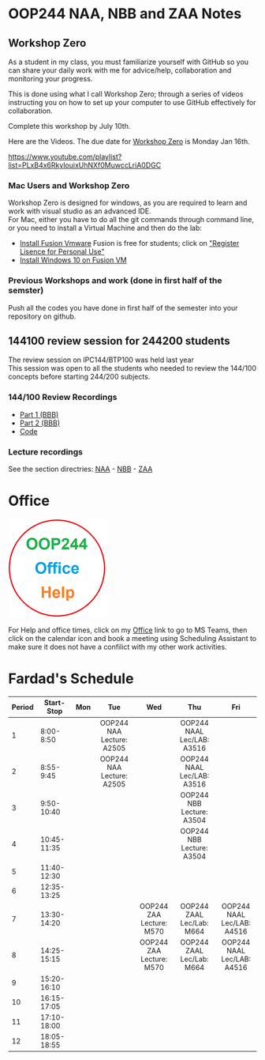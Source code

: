 # OOP244 NAA, NBB and ZAA Notes


## Workshop Zero
As a student in my class, you must familiarize yourself with GitHub so you can share your daily work with me for advice/help, collaboration and monitoring your progress. 

This is done using what I call Workshop Zero; through a series of videos instructing you on how to set up your computer to use GitHub effectively for collaboration.
 
Complete this workshop by July 10th.

Here are the Videos. The due date for [Workshop Zero](https://www.youtube.com/playlist?list=PLxB4x6RkylouixUhNXf0MuwccLriA0DGC) is Monday Jan 16th.

https://www.youtube.com/playlist?list=PLxB4x6RkylouixUhNXf0MuwccLriA0DGC

### Mac Users and Workshop Zero
Workshop Zero is designed for windows, as you are required to learn and work with visual studio as an advanced IDE.<br />
For Mac, either you have to do all the git commands through command line, or you need to install a Virtual Machine and then do the lab:
- [Install Fusion Vmware](https://www.vmware.com/ca/products/fusion/fusion-evaluation.html) Fusion is free for students; click on ["Register Lisence for Personal Use"](https://customerconnect.vmware.com/web/vmware/evalcenter?p=fusion-player-personal) 
- [Install Windows 10 on Fusion VM](https://www.groovypost.com/howto/create-custom-virtual-machine-vmware-fusion/)

### Previous Workshops and work (done in first half of the semster)

Push all the codes you have done in first half of the semester into your repository on github.

## 144100 review session  for 244200 students
The review session on IPC144/BTP100 was held last year<br />
This session was open to all the students who needed to review the 144/100 concepts before starting 244/200 subjects.<br />


### 144/100 Review Recordings

- [Part 1 (BBB)](https://recordings.rna2.blindsidenetworks.com/senecacollege/142746f4e9d27ffabde29661522c53351062c6d5-1652708621059/capture/)
- [Part 2 (BBB)](https://recordings.rna2.blindsidenetworks.com/senecacollege/142746f4e9d27ffabde29661522c53351062c6d5-1652719820097/capture/)
- [Code](144100Review/Code/)

### Lecture recordings
See the section directries: <a href="NAA/README.md" target="_blank">NAA</a> - <a href="NBB/README.md" target="_blank">NBB</a> - <a href="ZAA/README.md" target="_blank">ZAA</a>

# Office
[![Fardad Office](images/244Office.png)](https://teams.microsoft.com/l/channel/19%3aLF4H4PWKBCwdlnwDNIv5tzfaTp5LWl1a2ayVedmg9Dc1%40thread.tacv2/General?groupId=b48c8a15-86ce-4605-8f7c-f31c4e5cf089&tenantId=eb34f74a-58e7-4a8b-9e59-433e4c412757)

For Help and office times, click on my  [Office](https://teams.microsoft.com/l/channel/19%3aLF4H4PWKBCwdlnwDNIv5tzfaTp5LWl1a2ayVedmg9Dc1%40thread.tacv2/General?groupId=b48c8a15-86ce-4605-8f7c-f31c4e5cf089&tenantId=eb34f74a-58e7-4a8b-9e59-433e4c412757)  link to go to MS Teams, then click on the calendar icon and book a meeting using Scheduling Assistant to make sure it does not have a confilict with my other work activities.

# Fardad's Schedule
| Period | Start-Stop  | Mon | Tue | Wed | Thu | Fri |
|--------|-------------|:-----------------:|:-----------------:|:-----------------:|:-----------------:|:-----------------:|
| 1      | 8:00-8:50   |     |  OOP244 NAA <br /> Lecture: A2505    |     |  OOP244 NAAL <br /> Lec/LAB: A3516   |    |
| 2      | 8:55-9:45   |     |   OOP244 NAA <br /> Lecture: A2505    |     |   OOP244 NAAL <br /> Lec/LAB: A3516 |     |
| 3      | 9:50-10:40  |     |      |     |  OOP244 NBB <br /> Lecture: A3504   |        |
| 4      | 10:45-11:35 |     |   |     |  OOP244 NBB <br /> Lecture: A3504  |      |
| 5      | 11:40-12:30 |   |     |     |     |     |
| 6      | 12:35-13:25 |   |      |      |      |       |
| 7      | 13:30-14:20 |    |     |  OOP244 ZAA <br /> Lecture: M570     |  OOP244 ZAAL <br /> Lec/Lab: M664   |  OOP244 NAAL <br /> Lec/LAB: A4516    |
| 8      | 14:25-15:15 |     |       |  OOP244 ZAA <br /> Lecture: M570   |  OOP244 ZAAL <br /> Lec/Lab: M664  |  OOP244 NAAL <br /> Lec/LAB: A4516    |
| 9      | 15:20-16:10 |     |      |     |      |       |
| 10     | 16:15-17:05 |     |   |    |      |     |
| 11     | 17:10-18:00 |       |     |     |      |      |
| 12     | 18:05-18:55 |       |     |   |      |      |
